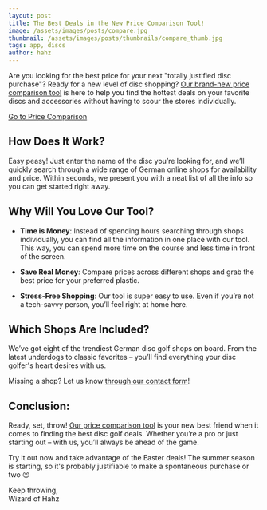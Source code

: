 ```yaml
---
layout: post  
title: The Best Deals in the New Price Comparison Tool!  
image: /assets/images/posts/compare.jpg  
thumbnail: /assets/images/posts/thumbnails/compare_thumb.jpg  
tags: app, discs  
author: hahz  
---
```


Are you looking for the best price for your next "totally justified disc purchase"? Ready for a new level of disc shopping? [Our brand-new price comparison tool](/compare) is here to help you find the hottest deals on your favorite discs and accessories without having to scour the stores individually.

<a href="/compare" class="button button--big button--primary">Go to Price Comparison</a>

## How Does It Work?

Easy peasy! Just enter the name of the disc you’re looking for, and we’ll quickly search through a wide range of German online shops for availability and price. Within seconds, we present you with a neat list of all the info so you can get started right away.

## Why Will You Love Our Tool?

* **Time is Money**: Instead of spending hours searching through shops individually, you can find all the information in one place with our tool. This way, you can spend more time on the course and less time in front of the screen.

* **Save Real Money**: Compare prices across different shops and grab the best price for your preferred plastic.

* **Stress-Free Shopping**: Our tool is super easy to use. Even if you’re not a tech-savvy person, you’ll feel right at home here.

## Which Shops Are Included?

We’ve got eight of the trendiest German disc golf shops on board. From the latest underdogs to classic favorites – you’ll find everything your disc golfer's heart desires with us.

Missing a shop? Let us know [through our contact form](/contact)!

## Conclusion:

Ready, set, throw! [Our price comparison tool](/compare) is your new best friend when it comes to finding the best disc golf deals. Whether you’re a pro or just starting out – with us, you’ll always be ahead of the game.

Try it out now and take advantage of the Easter deals! The summer season is starting, so it's probably justifiable to make a spontaneous purchase or two 😉

Keep throwing,<br>Wizard of Hahz
